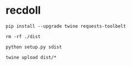 # recdoll

`pip install --upgrade twine requests-toolbelt`

`rm -rf ./dist`

`python setup.py sdist`

`twine upload dist/*`
